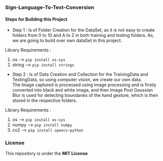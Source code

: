 ### Sign-Language-To-Text-Conversion

#### Steps for Building this Project       

* Step 1 : Is of Folder Creation for the DataSet, as it is not easy to create folders from 0 to 10 and A to Z in both training and testing folders. As, we are going to build over own dataSet in this project.        

Library Requirements :      
1. os --> `pip install os-sys`      
2. string --> `pip install strings`     


* Step 2 : Is of Data Creation and Collection for the TrainingData and TestingData, so using computer vision, we create our own data.      
The Image captured is processed using image processing and is firstly converted into black and white image, and then Image Post Gaussian Blur is used for detecting boundaries of the hand gesture, which is then stored in the respective folders.

Library Requirements :
1. os --> `pip install os-sys`      
2. numpy --> `pip install numpy`        
3. cv2 --> `pip install opencv-python`      



### License
This repository is under the **MIT License**
